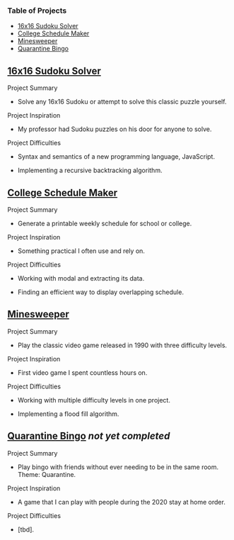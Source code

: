 ### Table of Projects
- [16x16 Sudoku Solver](https://steven-phun.github.io/Steven-Phun/16x16-Sudoku-Solver)
- [College Schedule Maker](https://steven-phun.github.io/Steven-Phun/College-Schedule-Maker)
- [Minesweeper](https://steven-phun.github.io/Steven-Phun/Minesweeper)
- [Quarantine Bingo](https://steven-phun.github.io/Steven-Phun/Quarantine-Bingo)

## [16x16 Sudoku Solver](https://steven-phun.github.io/Steven-Phun/16x16-Sudoku-Solver)

Project Summary

- Solve any 16x16 Sudoku or attempt to solve this classic puzzle yourself.

Project Inspiration 

- My professor had Sudoku puzzles on his door for anyone to solve.

Project Difficulties

- Syntax and semantics of a new programming language, JavaScript.

- Implementing a recursive backtracking algorithm.

## [College Schedule Maker](https://steven-phun.github.io/Steven-Phun/College-Schedule-Maker)

Project Summary

- Generate a printable weekly schedule for school or college. 

Project Inspiration 

- Something practical I often use and rely on.

Project Difficulties

- Working with modal and extracting its data. 

- Finding an efficient way to display overlapping schedule.

## [Minesweeper](https://steven-phun.github.io/Steven-Phun/Minesweeper)

Project Summary

- Play the classic video game released in 1990 with three difficulty levels.

Project Inspiration 

- First video game I spent countless hours on.

Project Difficulties

- Working with multiple difficulty levels in one project.

- Implementing a flood fill algorithm.

## [Quarantine Bingo](https://steven-phun.github.io/Steven-Phun/Quarantine-Bingo) *not yet completed*

Project Summary

- Play bingo with friends without ever needing to be in the same room. Theme: Quarantine. 

Project Inspiration 

- A game that I can play with people during the 2020 stay at home order. 

Project Difficulties

- [tbd].
